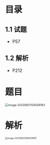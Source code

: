 # 目录



## 1.1 试题

* P57



## 1.2 解析

* P212



# 题目

<img src="https://cvp.oss-cn-shanghai.aliyuncs.com/picgo/202308211255247.png" alt="image-20230821125549183" style="zoom:65%;" />



# 解析

<img src="https://cvp.oss-cn-shanghai.aliyuncs.com/picgo/202308220805302.png" alt="image-20230822080539167" style="zoom:50%;" />